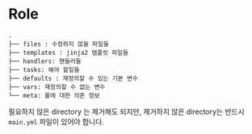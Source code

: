 # Role

```plaintext
.
├── files : 수정하지 않을 파일들
├── templates : jinja2 템플릿 파일들
├── handlers: 핸들러들
├── tasks: 해야 할일들
├── defaults : 재정의할 수 있는 기본 변수
├── vars: 재정의할 수 없는 변수
└── meta: 롤에 대한 의존 정보
```

필요하지 않은 directory 는 제거해도 되지만, 제거하지 않은 directory는 반드시 `main.yml` 파일이 있어야 합니다.
